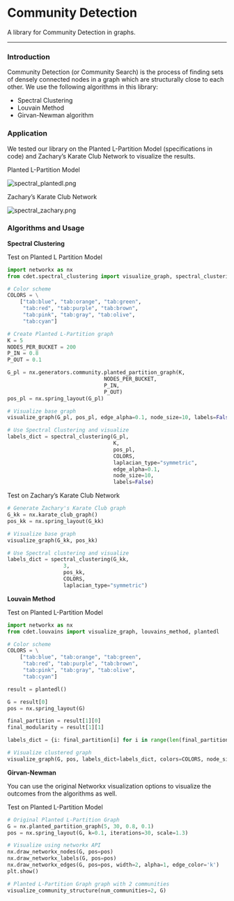 # Community Detection

A library for Community Detection in graphs.

---

### Introduction

Community Detection (or Community Search) is the process of finding sets of densely connected nodes in a graph which are structurally close to each other. We use the following algorithms in this library:

- Spectral Clustering
- Louvain Method
- Girvan-Newman algorithm

### Application

We tested our library on the Planted L-Partition Model (specifications in code) and Zachary’s Karate Club Network to visualize the results.

Planted L-Partition Model

![spectral_plantedl.png](Community%20Detection%20fbb848c323ed4924bb62d0c0c8ef9a3c/spectral_plantedl.png)

Zachary’s Karate Club Network

![spectral_zachary.png](Community%20Detection%20fbb848c323ed4924bb62d0c0c8ef9a3c/spectral_zachary.png)

### Algorithms and Usage

**Spectral Clustering**

Test on Planted L Partition Model

```python
import networkx as nx
from cdet.spectral_clustering import visualize_graph, spectral_clustering

# Color scheme
COLORS = \
    ["tab:blue", "tab:orange", "tab:green", 
     "tab:red", "tab:purple", "tab:brown", 
     "tab:pink", "tab:gray", "tab:olive", 
     "tab:cyan"]

# Create Planted L-Partition graph 
K = 5
NODES_PER_BUCKET = 200
P_IN = 0.8
P_OUT = 0.1

G_pl = nx.generators.community.planted_partition_graph(K, 
						       NODES_PER_BUCKET, 
						       P_IN, 
						       P_OUT)
pos_pl = nx.spring_layout(G_pl)

# Visualize base graph
visualize_graph(G_pl, pos_pl, edge_alpha=0.1, node_size=10, labels=False)

# Use Spectral Clustering and visualize
labels_dict = spectral_clustering(G_pl, 
                                  K, 
                                  pos_pl, 
                                  COLORS, 
                                  laplacian_type="symmetric", 
                                  edge_alpha=0.1, 
                                  node_size=10, 
                                  labels=False)
```

Test on Zachary’s Karate Club Network

```python
# Generate Zachary's Karate Club graph
G_kk = nx.karate_club_graph()
pos_kk = nx.spring_layout(G_kk)

# Visualize base graph
visualize_graph(G_kk, pos_kk)

# Use Spectral clustering and visualize
labels_dict = spectral_clustering(G_kk, 
				  3, 
				  pos_kk, 
				  COLORS, 
				  laplacian_type="symmetric")
```

**Louvain Method**

Test on Planted L-Partition Model

```python
import networkx as nx
from cdet.louvains import visualize_graph, louvains_method, plantedl

# Color scheme
COLORS = \
    ["tab:blue", "tab:orange", "tab:green", 
     "tab:red", "tab:purple", "tab:brown", 
     "tab:pink", "tab:gray", "tab:olive", 
     "tab:cyan"]

result = plantedl()

G = result[0]
pos = nx.spring_layout(G)

final_partition = result[1][0]
final_modularity = result[1][1]

labels_dict = {i: final_partition[i] for i in range(len(final_partition))}

# Visualize clustered graph
visualize_graph(G, pos, labels_dict=labels_dict, colors=COLORS, node_size=10)
```

**Girvan-Newman**

You can use the original Networkx visualization options to visualize the outcomes from the algorithms as well.

Test on Planted L-Partition Model

```python
# Original Planted L-Partition Graph
G = nx.planted_partition_graph(5, 30, 0.8, 0.1)
pos = nx.spring_layout(G, k=0.1, iterations=30, scale=1.3)

# Visualize using networkx API
nx.draw_networkx_nodes(G, pos=pos)
nx.draw_networkx_labels(G, pos=pos)
nx.draw_networkx_edges(G, pos=pos, width=2, alpha=1, edge_color='k')
plt.show() 

# Planted L-Partition Graph graph with 2 communities
visualize_community_structure(num_communities=2, G)
```
